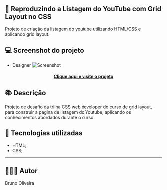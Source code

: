 ## 📝 Reproduzindo a Listagem do YouTube com Grid Layout no CSS
Projeto de criação da listagem do youtube utilizando HTML/CSS e aplicando grid layout.

## 💻 Screenshot do projeto
- Designer
![Screenshot](./assets/imagem/designer-03.jpg)

<h4 align="center"><a href="https://brunooliveira16.github.io/bootcamp-css-web-developer-dio/DESAFIO-CSS-MODULO-02B/index.html" target="_blank">Clique aqui e visite o projeto</a></h4>

## 📚 Descrição

Projeto de desafio da trilha CSS web developer do curso de grid layout, para construir a página de listagem do Youtube, aplicando os conhecimentos abordados durante o curso.

## 💼 Tecnologias utilizadas

- HTML;
- CSS;

---
## 🙋🏻‍♂️ Autor

Bruno Oliveira
